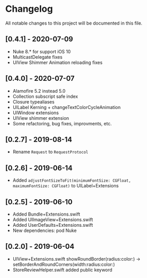 # Changelog
All notable changes to this project will be documented in this file.

## [0.4.1] - 2020-07-09
- Nuke 8.* for support iOS 10
- MulticastDelegate fixes
- UIView Shimmer Animation reloading fixes

## [0.4.0] - 2020-07-07
- Alamofire 5.2 instead 5.0
- Collection subscript safe index
- Closure typealiases
- UILabel Kerning + changeTextColorCycleAnimation
- UIWindow extensions
- UIView shimmer extension
- Some refactoring, bug fixes, improvments, etc.

## [0.2.7] - 2019-08-14
- Rename ```Request``` to ```RequestProtocol```

## [0.2.6] - 2019-06-14
- Added ```adjustFontSizeToFit(minimumFontSize: CGFloat, maximumFontSize: CGFloat)``` to UILabel+Extensions

## [0.2.5] - 2019-06-10
- Added Bundle+Extensions.swift
- Added UIImageView+Extensions.swift
- Added UserDefaults+Extensions.swift
- New dependencies: pod Nuke

## [0.2.0] - 2019-06-04
- UIView+Extensions.swift
showRoundBorder(radius:color:) -> setBorderAndRoundCorners(width:radius:color:)
- StoreReviewHelper.swift added public keyword
